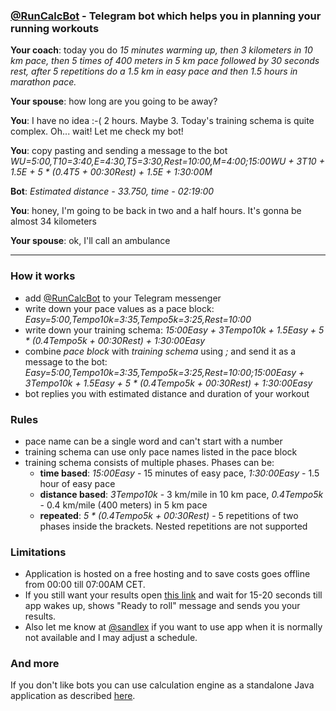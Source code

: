 ### [@RunCalcBot](https://t.me/RunCalcBot) - Telegram bot which helps you in planning your running workouts

**Your coach**: today you do _15 minutes warming up, then 3 kilometers in 10 km pace, then 5 times of 400 meters in 5 km pace followed by 30 seconds rest, after 5 repetitions do a 1.5 km in easy pace and then 1.5 hours in marathon pace._

**Your spouse**: how long are you going to be away?

**You**: I have no idea :-( 2 hours. Maybe 3. Today's training schema is quite complex. Oh... wait! Let me check my bot!

**You**: copy pasting and sending a message to the bot _WU=5:00,T10=3:40,E=4:30,T5=3:30,Rest=10:00,M=4:00;15:00WU + 3T10 + 1.5E + 5 * (0.4T5 + 00:30Rest) + 1.5E + 1:30:00M_

**Bot**: _Estimated distance - 33.750, time - 02:19:00_

**You**: honey, I'm going to be back in two and a half hours. It's gonna be almost 34 kilometers

**Your spouse**: ok, I'll call an ambulance

***

### How it works
* add [@RunCalcBot](https://t.me/RunCalcBot) to your Telegram messenger
* write down your pace values as a pace block: _Easy=5:00,Tempo10k=3:35,Tempo5k=3:25,Rest=10:00_
* write down your training schema: _15:00Easy + 3Tempo10k + 1.5Easy + 5 * (0.4Tempo5k + 00:30Rest) + 1:30:00Easy_
* combine _pace block_ with _training schema_ using _;_ and send it as a message to the bot: _Easy=5:00,Tempo10k=3:35,Tempo5k=3:25,Rest=10:00;15:00Easy + 3Tempo10k + 1.5Easy + 5 * (0.4Tempo5k + 00:30Rest) + 1:30:00Easy_
* bot replies you with estimated distance and duration of your workout

### Rules
* pace name can be a single word and can't start with a number
* training schema can use only pace names listed in the pace block
* training schema consists of multiple phases. Phases can be:
  * **time based**: _15:00Easy_ - 15 minutes of easy pace, _1:30:00Easy_ - 1.5 hour of easy pace
  * **distance based**: _3Tempo10k_ - 3 km/mile in 10 km pace, _0.4Tempo5k_ - 0.4 km/mile (400 meters) in 5 km pace
  * **repeated**: _5 * (0.4Tempo5k + 00:30Rest)_ - 5 repetitions of two phases inside the brackets. Nested repetitions are not supported

### Limitations
* Application is hosted on a free hosting and to save costs goes offline from 00:00 till 07:00AM CET.
* If you still want your results open [this link](https://runcalc.herokuapp.com/wakeup) and wait for 15-20 seconds till app wakes up, shows "Ready to roll" message and sends you your results.
* Also let me know at [@sandlex](https://t.me/sandlex) if you want to use app when it is normally not available and I may adjust a schedule.

### And more
If you don't like bots you can use calculation engine as a standalone Java application as described [here](https://github.com/sandlex/runcalc). 
